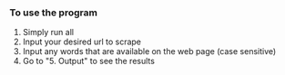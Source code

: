 ﻿### To use the program 
1. Simply run all
2. Input your desired url to scrape
3. Input any words that are available on the web page (case sensitive)
4. Go to "5. Output" to see the results

